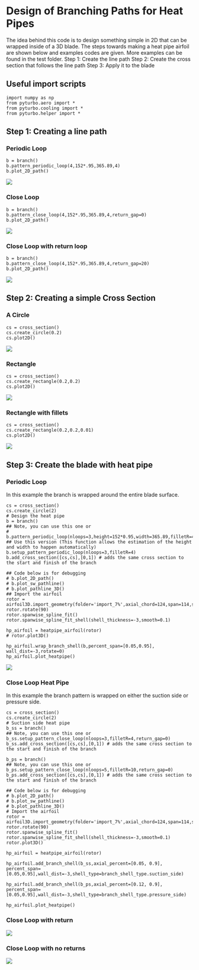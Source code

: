 # Design of Branching Paths for Heat Pipes
The idea behind this code is to design something simple in 2D that can be wrapped inside of a 3D blade. 
The steps towards making a heat pipe airfoil are shown below and examples codes are given. More examples can be found in the test folder. 
Step 1: Create the line path
Step 2: Create the cross section that follows the line path
Step 3: Apply it to the blade

## Useful import scripts

```
import numpy as np
from pyturbo.aero import *
from pyturbo.cooling import *
from pyturbo.helper import *
```

## Step 1: Creating a line path
### Periodic Loop
```
b = branch()
b.pattern_periodic_loop(4,152*.95,365.89,4)
b.plot_2D_path()
```
![](https://gitlab.grc.nasa.gov/lte-turbo/pyturbo/-/tree/master/pyturbo/wiki/HeatPipe/pathline_periodic_loop.png)

### Close Loop
```
b = branch()
b.pattern_close_loop(4,152*.95,365.89,4,return_gap=0)
b.plot_2D_path()
```

![](https://gitlab.grc.nasa.gov/lte-turbo/pyturbo/-/tree/master/pyturbo/wiki/HeatPipe/pathline_close_loop_no_return.png)


### Close Loop with return loop
```
b = branch()
b.pattern_close_loop(4,152*.95,365.89,4,return_gap=20)
b.plot_2D_path()
```
![](https://gitlab.grc.nasa.gov/lte-turbo/pyturbo/-/tree/master/pyturbo/wiki/HeatPipe/pathline_close_loop_return.png)

        
## Step 2: Creating a simple Cross Section
### A Circle

```
cs = cross_section()
cs.create_circle(0.2)
cs.plot2D()
```
![](https://gitlab.grc.nasa.gov/lte-turbo/pyturbo/-/tree/master/pyturbo/wiki/HeatPipe/circle_cross_section.png)

### Rectangle
```
cs = cross_section()
cs.create_rectangle(0.2,0.2)
cs.plot2D()
```
![](https://gitlab.grc.nasa.gov/lte-turbo/pyturbo/-/tree/master/pyturbo/wiki/HeatPipe/rectangle_cross_section.png)

### Rectangle with fillets
```
cs = cross_section()
cs.create_rectangle(0.2,0.2,0.01)
cs.plot2D()
```
![](https://gitlab.grc.nasa.gov/lte-turbo/pyturbo/-/tree/master/pyturbo/wiki/HeatPipe/rectangle_cross_section_fillet.png)

## Step 3: Create the blade with heat pipe
### Periodic Loop
In this example the branch is wrapped around the entire blade surface.
```
cs = cross_section()
cs.create_circle(2)
# Design the heat pipe
b = branch()
## Note, you can use this one or
# b.pattern_periodic_loop(nloops=3,height=152*0.95,width=365.89,filletR=4)    
## Use this version (This function allows the estimation of the height and width to happen automatically)
b.setup_pattern_periodic_loop(nloops=3,filletR=4)
b.add_cross_section([cs,cs],[0,1]) # adds the same cross section to the start and finish of the branch          

## Code below is for debugging 
# b.plot_2D_path()        
# b.plot_sw_pathline()
# b.plot_pathline_3D()
## Import the airfoil
rotor = airfoil3D.import_geometry(folder='import_7%',axial_chord=124,span=114,ss_ps_split=105)
rotor.rotate(90)
rotor.spanwise_spline_fit()
rotor.spanwise_spline_fit_shell(shell_thickness=-3,smooth=0.1)
        
hp_airfoil = heatpipe_airfoil(rotor)        
# rotor.plot3D()

hp_airfoil.wrap_branch_shell(b,percent_span=[0.05,0.95], wall_dist=-3,rotate=0)
hp_airfoil.plot_heatpipe()
```

![](https://gitlab.grc.nasa.gov/lte-turbo/pyturbo/-/tree/master/pyturbo/wiki/HeatPipe/periodic_loop.PNG)

### Close Loop Heat Pipe 
In this example the branch pattern is wrapped on either the suction side or pressure side.

```
cs = cross_section()
cs.create_circle(2)
# Suction side heat pipe
b_ss = branch()
## Note, you can use this one or
b_ss.setup_pattern_close_loop(nloops=3,filletR=4,return_gap=0)
b_ss.add_cross_section([cs,cs],[0,1]) # adds the same cross section to the start and finish of the branch  

b_ps = branch()
## Note, you can use this one or
b_ps.setup_pattern_close_loop(nloops=5,filletR=10,return_gap=0)
b_ps.add_cross_section([cs,cs],[0,1]) # adds the same cross section to the start and finish of the branch  

## Code below is for debugging 
# b.plot_2D_path()        
# b.plot_sw_pathline()
# b.plot_pathline_3D()
# Import the airfoil
rotor = airfoil3D.import_geometry(folder='import_7%',axial_chord=124,span=114,ss_ps_split=105)
rotor.rotate(90)
rotor.spanwise_spline_fit()
rotor.spanwise_spline_fit_shell(shell_thickness=-3,smooth=0.1)
rotor.plot3D()

hp_airfoil = heatpipe_airfoil(rotor)        

hp_airfoil.add_branch_shell(b_ss,axial_percent=[0.05, 0.9], percent_span=[0.05,0.95],wall_dist=-3,shell_type=branch_shell_type.suction_side)

hp_airfoil.add_branch_shell(b_ps,axial_percent=[0.12, 0.9], percent_span=[0.05,0.95],wall_dist=-3,shell_type=branch_shell_type.pressure_side)

hp_airfoil.plot_heatpipe()
```
### Close Loop with return

![](https://gitlab.grc.nasa.gov/lte-turbo/pyturbo/-/tree/master/pyturbo/wiki/HeatPipe/pattern_close_loop_return.PNG)

### Close Loop with no returns
![](https://gitlab.grc.nasa.gov/lte-turbo/pyturbo/-/tree/master/pyturbo/wiki/HeatPipe/pattern_close_loop_no_return.PNG)

